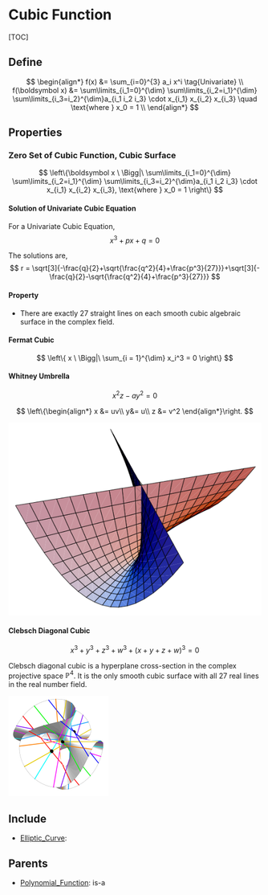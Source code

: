 # Cubic Function

[TOC]

## Define

$$
\begin{align*}
f(x) &= \sum_{i=0}^{3} a_i x^i  \tag{Univariate} \\
f(\boldsymbol x) &= \sum\limits_{i_1=0}^{\dim} \sum\limits_{i_2=i_1}^{\dim} \sum\limits_{i_3=i_2}^{\dim}a_{i_1 i_2 i_3} \cdot x_{i_1} x_{i_2} x_{i_3}  \quad \text{where } x_0 = 1 \\
\end{align*}
$$



## Properties

### Zero Set of Cubic Function, Cubic Surface

$$
\left\{\boldsymbol x \ \Bigg|\ \sum\limits_{i_1=0}^{\dim} \sum\limits_{i_2=i_1}^{\dim} \sum\limits_{i_3=i_2}^{\dim}a_{i_1 i_2 i_3} \cdot x_{i_1} x_{i_2} x_{i_3}, \text{where } x_0 = 1 \right\}
$$

#### Solution of Univariate Cubic Equation  
For a Univariate Cubic Equation,
$$
x^3 + px + q = 0
$$

The solutions are,
$$
r = \sqrt[3]{-\frac{q}{2}+\sqrt{\frac{q^2}{4}+\frac{p^3}{27}}}+\sqrt[3]{-\frac{q}{2}-\sqrt{\frac{q^2}{4}+\frac{p^3}{27}}}
$$

#### Property

- There are exactly 27 straight lines on each smooth cubic algebraic surface in the complex field.

#### Fermat Cubic

$$
\left\{ x \ \Bigg|\ \sum_{i = 1}^{\dim} x_i^3 = 0 \right\}
$$

#### Whitney Umbrella

$$
x^2 z -a y^2 = 0
$$

$$
\left\{\begin{align*}
x &= uv\\
y&= u\\
z &= v^2
\end{align*}\right.
$$

![WhitneysUmbrella_700](./assets/WhitneysUmbrella_700.svg)

#### Clebsch Diagonal Cubic

$$
x^3 + y^3 + z^3 + w^3 + (x + y + z + w)^3 = 0
$$

Clebsch diagonal cubic is a hyperplane cross-section in the complex projective space $\mathbb {P}^4$. It is the only smooth cubic surface with all 27 real lines in the real number field.


<img src="./assets/clebsch_diagonal_cubic-1-1.gif" alt="clebsch_diagonal_cubic-1-1" style="zoom:50%;" />

## Include

- [Elliptic_Curve](./Elliptic_Curve.md): 

## Parents

- [Polynomial_Function](./Polynomial_Function.md): is-a

